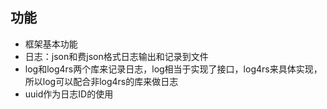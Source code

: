## 功能

- 框架基本功能
- 日志：json和费json格式日志输出和记录到文件
- log和log4rs两个库来记录日志，log相当于实现了接口，log4rs来具体实现，所以log可以配合非log4rs的库来做日志
- uuid作为日志ID的使用